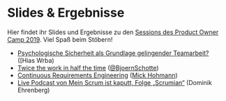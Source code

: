 # Slides & Ergebnisse

Hier findet ihr Slides und Ergebnisse zu den [Sessions des Product Owner Camp 2019](https://bit.ly/pocamp19). Viel Spaß beim Stöbern!

* [Psychologische Sicherheit als Grundlage gelingender Teamarbeit?](https://github.com/pocamp/POCamp19/tree/master/Sessions/Psychologische_Sicherheit) ([Hias Wrba)
* [Twice the work in half the time](Twice_the_work_half_the_time) ([@BjoernSchotte](https://twitter.com/BjoernSchotte))
* [Continuous Requirements Engineering](Continuous_Requirements_Engineering) ([Mick Hohmann](https://twitter.com/mickimnet))
* [Live Podcast von Mein Scrum ist kaputt, Folge „Scrumian“](https://meinscrumistkaputt.de/folge-80-scrumian-live-vom-product-owner-camp-2019/) (Dominik Ehrenberg)